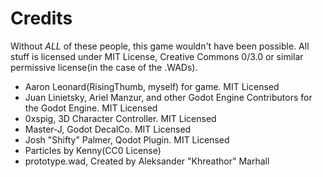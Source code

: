 # Credits

Without *ALL* of these people, this game wouldn't have been possible. All stuff is licensed under MIT License, Creative Commons 0/3.0 or similar permissive license(in the case of the .WADs).

- Aaron Leonard(RisingThumb, myself) for game. MIT Licensed
- Juan Linietsky, Ariel Manzur, and other Godot Engine Contributors for the Godot Engine. MIT Licensed
- 0xspig, 3D Character Controller. MIT Licensed
- Master-J, Godot DecalCo. MIT Licensed
- Josh "Shifty" Palmer, Qodot Plugin. MIT Licensed
- Particles by Kenny(CC0 License)
- prototype.wad, Created by Aleksander "Khreathor" Marhall
